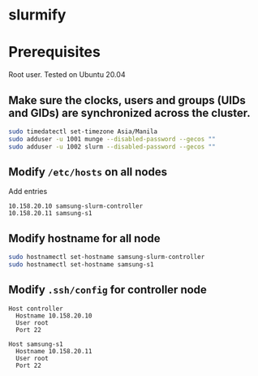 # slurmify

# Prerequisites
Root user.
Tested on Ubuntu 20.04

## Make sure the clocks, users and groups (UIDs and GIDs) are synchronized across the cluster.
```sh
sudo timedatectl set-timezone Asia/Manila
sudo adduser -u 1001 munge --disabled-password --gecos ""
sudo adduser -u 1002 slurm --disabled-password --gecos ""
``` 

## Modify `/etc/hosts` on all nodes
Add entries
```
10.158.20.10 samsung-slurm-controller
10.158.20.11 samsung-s1
```

## Modify hostname for all node
```sh
sudo hostnamectl set-hostname samsung-slurm-controller
sudo hostnamectl set-hostname samsung-s1
```

## Modify `.ssh/config` for controller node
```
Host controller
  Hostname 10.158.20.10
  User root
  Port 22

Host samsung-s1
  Hostname 10.158.20.11
  User root
  Port 22
```
